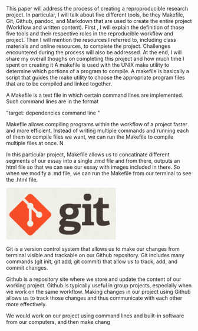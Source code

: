 This paper will address the process of creating a reproproducible research project. In particular, I will talk about five different tools, be they Makefile, Git, Github, pandoc, and Markdown that are used to create the entire project (Workflow and written content). First , I will explain the definition of those five tools and their respective roles in the reproducible workflow and project. Then I will mention the resources I referred to, including class materials and online resources, to complete the project. Challenges encountered during the process will also be addressed. At the end, I will share my overall thoughs on completing this project and how much time I spent on creating it A makefile is used with the UNIX make utility to determine which portions of a program to compile. A makefile is basically a script that guides the make utility to choose the appropriate program files that are to be compiled and linked together.

A Makefile is a text file in which certain command lines are implemented. Such command lines are in the format 

"target: dependencies 
	command line      " 

Makefile allows compiling programs within the workflow of a project faster and more efficient. Instead of writing multiple commands and running each of them to compile files we want, we can run the Makefile to compile multiple files at once. N

In this particular project, Makefile allows us to concatinate  different segments of our essay into a single .rmd file and from there, outputs an html file so that we can see our essay with images included in there. So when we modify a .md file, we can run the Makefile from our terminal to see the .html file.

<img src="../images/git-logo.png">

Git is a version control system that allows us to make our changes from terminal visible and trackable on our Github repository. Git includes many commands (git init, git add, git commit) that allow us to track, add, and commit changes. 




Github is a repository site where we store and update the content of our working project. Github is typically useful in group projects, especially when we work on the same workflow. Making changes in our project using Github allows us to track those changes and thus communicate with each other more effectively.  

We would work on our project using command lines and built-in software from our computers, and then make chang




















